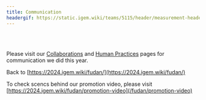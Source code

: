 ```yaml
---
title: Communication
headergif: https://static.igem.wiki/teams/5115/header/measurement-header.gif
---
```


<br><br>

Please visit our [Collaborations](/fudan/collaborations) and [Human Practices](/fudan/human-practices) pages for communication we did this year.

Back to [https://2024.igem.wiki/fudan/](https://2024.igem.wiki/fudan/)

To check scencs behind our promotion video, please visit [https://2024.igem.wiki/fudan/promotion-video](/fudan/promotion-video)